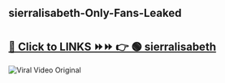 
 ## sierralisabeth-Only-Fans-Leaked

# <h2><a href="https://clipsfans.com/sierralisabeth&ref=git">🔗 Click to LINKS ⏩⏩ 👉 🟢 sierralisabeth </a></h2>

<a href="https://clipsfans.com/sierralisabeth&ref=git" rel="nofollow" data-target="animated-image.originalLink"><img src="https://i.ibb.co.com/xMMVF88/686577567.gif" alt="Viral Video Original" style="max-width: 100%; display: inline-block;" data-target="animated-image.originalImage"></a>
